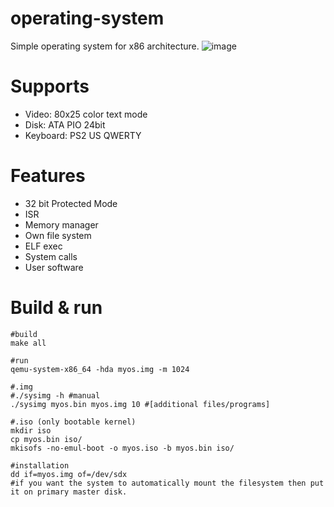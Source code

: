 # operating-system
Simple operating system for x86 architecture.
![image](https://user-images.githubusercontent.com/58367136/164913133-8c02a5c2-ef96-48d9-8d66-380f0dce9ea4.png)

# Supports
* Video: 80x25 color text mode
* Disk: ATA PIO 24bit
* Keyboard: PS2 US QWERTY

# Features
* 32 bit Protected Mode
* ISR
* Memory manager
* Own file system
* ELF exec
* System calls
* User software

# Build & run
```
#build
make all

#run
qemu-system-x86_64 -hda myos.img -m 1024

#.img
#./sysimg -h #manual
./sysimg myos.bin myos.img 10 #[additional files/programs]

#.iso (only bootable kernel)
mkdir iso
cp myos.bin iso/
mkisofs -no-emul-boot -o myos.iso -b myos.bin iso/

#installation
dd if=myos.img of=/dev/sdx
#if you want the system to automatically mount the filesystem then put it on primary master disk.
```
